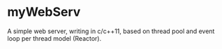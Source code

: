 myWebServ
=========

A simple web server, writing in c/c++11, based on thread pool and event loop per thread model (Reactor). 
